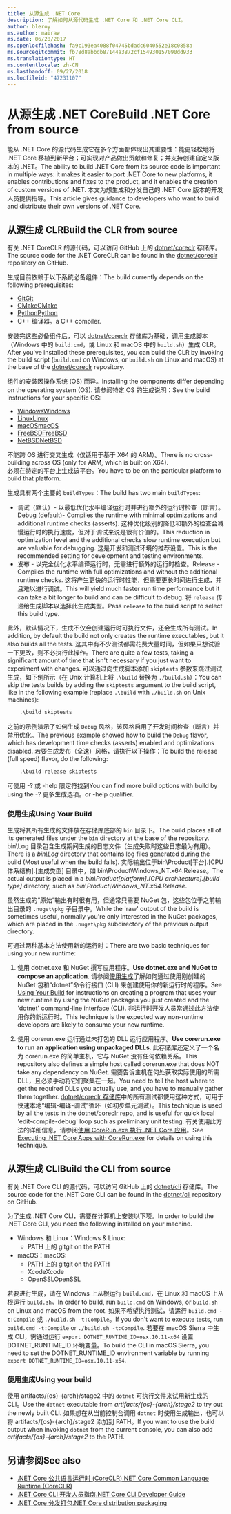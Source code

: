 ```yaml
---
title: 从源生成 .NET Core
description: 了解如何从源代码生成 .NET Core 和 .NET Core CLI。
author: bleroy
ms.author: mairaw
ms.date: 06/28/2017
ms.openlocfilehash: fa9c193ea4088f04745bdadc6040552e18c0858a
ms.sourcegitcommit: fb78d8abbdb87144a3872cf154930157090dd933
ms.translationtype: HT
ms.contentlocale: zh-CN
ms.lasthandoff: 09/27/2018
ms.locfileid: "47231107"
---
```

# <a name="build-net-core-from-source"></a><span data-ttu-id="ab240-103">从源生成 .NET Core</span><span class="sxs-lookup"><span data-stu-id="ab240-103">Build .NET Core from source</span></span>

<span data-ttu-id="ab240-104">能从 .NET Core 的源代码生成它在多个方面都体现出其重要性：能更轻松地将 .NET Core 移植到新平台；可实现对产品做出贡献和修复；并支持创建自定义版本的 .NET。</span><span class="sxs-lookup"><span data-stu-id="ab240-104">The ability to build .NET Core from its source code is important in multiple ways: it makes it easier to port .NET Core to new platforms, it enables contributions and fixes to the product, and it enables the creation of custom versions of .NET.</span></span>
<span data-ttu-id="ab240-105">本文为想生成和分发自己的 .NET Core 版本的开发人员提供指导。</span><span class="sxs-lookup"><span data-stu-id="ab240-105">This article gives guidance to developers who want to build and distribute their own versions of .NET Core.</span></span>

## <a name="build-the-clr-from-source"></a><span data-ttu-id="ab240-106">从源生成 CLR</span><span class="sxs-lookup"><span data-stu-id="ab240-106">Build the CLR from source</span></span>

<span data-ttu-id="ab240-107">有关 .NET CoreCLR 的源代码，可以访问 GitHub 上的 [dotnet/coreclr](https://github.com/dotnet/coreclr/) 存储库。</span><span class="sxs-lookup"><span data-stu-id="ab240-107">The source code for the .NET CoreCLR can be found in the [dotnet/coreclr](https://github.com/dotnet/coreclr/) repository on GitHub.</span></span>

<span data-ttu-id="ab240-108">生成目前依赖于以下系统必备组件：</span><span class="sxs-lookup"><span data-stu-id="ab240-108">The build currently depends on the following prerequisites:</span></span>

* [<span data-ttu-id="ab240-109">Git</span><span class="sxs-lookup"><span data-stu-id="ab240-109">Git</span></span>](https://git-scm.com/)
* [<span data-ttu-id="ab240-110">CMake</span><span class="sxs-lookup"><span data-stu-id="ab240-110">CMake</span></span>](https://cmake.org/)
* [<span data-ttu-id="ab240-111">Python</span><span class="sxs-lookup"><span data-stu-id="ab240-111">Python</span></span>](https://www.python.org/)
* <span data-ttu-id="ab240-112">C++ 编译器。</span><span class="sxs-lookup"><span data-stu-id="ab240-112">a C++ compiler.</span></span>

<span data-ttu-id="ab240-113">安装完这些必备组件后，可以 [dotnet/coreclr](https://github.com/dotnet/coreclr/) 存储库为基础，调用生成脚本（Windows 中的 `build.cmd`，或 Linux 和 macOS 中的 `build.sh`）生成 CLR。</span><span class="sxs-lookup"><span data-stu-id="ab240-113">After you've installed these prerequisites, you can build the CLR by invoking the build script (`build.cmd` on Windows, or `build.sh` on Linux and macOS) at the base of the [dotnet/coreclr](https://github.com/dotnet/coreclr/) repository.</span></span>

<span data-ttu-id="ab240-114">组件的安装因操作系统 (OS) 而异。</span><span class="sxs-lookup"><span data-stu-id="ab240-114">Installing the components differ depending on the operating system (OS).</span></span> <span data-ttu-id="ab240-115">请参阅特定 OS 的生成说明：</span><span class="sxs-lookup"><span data-stu-id="ab240-115">See the build instructions for your specific OS:</span></span>

* [<span data-ttu-id="ab240-116">Windows</span><span class="sxs-lookup"><span data-stu-id="ab240-116">Windows</span></span>](https://github.com/dotnet/coreclr/blob/master/Documentation/building/windows-instructions.md)
* [<span data-ttu-id="ab240-117">Linux</span><span class="sxs-lookup"><span data-stu-id="ab240-117">Linux</span></span>](https://github.com/dotnet/coreclr/blob/master/Documentation/building/linux-instructions.md)
* [<span data-ttu-id="ab240-118">macOS</span><span class="sxs-lookup"><span data-stu-id="ab240-118">macOS</span></span>](https://github.com/dotnet/coreclr/blob/master/Documentation/building/osx-instructions.md)
* [<span data-ttu-id="ab240-119">FreeBSD</span><span class="sxs-lookup"><span data-stu-id="ab240-119">FreeBSD</span></span>](https://github.com/dotnet/coreclr/blob/master/Documentation/building/freebsd-instructions.md)
* [<span data-ttu-id="ab240-120">NetBSD</span><span class="sxs-lookup"><span data-stu-id="ab240-120">NetBSD</span></span>](https://github.com/dotnet/coreclr/blob/master/Documentation/building/netbsd-instructions.md)

<span data-ttu-id="ab240-121">不能跨 OS 进行交叉生成（仅适用于基于 X64 的 ARM）。</span><span class="sxs-lookup"><span data-stu-id="ab240-121">There is no cross-building across OS (only for ARM, which is built on X64).</span></span>  
<span data-ttu-id="ab240-122">必须在特定的平台上生成该平台。</span><span class="sxs-lookup"><span data-stu-id="ab240-122">You have to be on the particular platform to build that platform.</span></span>  

<span data-ttu-id="ab240-123">生成具有两个主要的 `buildTypes`：</span><span class="sxs-lookup"><span data-stu-id="ab240-123">The build has two main `buildTypes`:</span></span>

* <span data-ttu-id="ab240-124">调试（默认）- 以最低优化水平编译运行时并进行额外的运行时检查（断言）。</span><span class="sxs-lookup"><span data-stu-id="ab240-124">Debug (default)- Compiles the runtime with minimal optimizations and additional runtime checks (asserts).</span></span> <span data-ttu-id="ab240-125">这种优化级别的降低和额外的检查会减慢运行时的执行速度，但对于调试来说是很有价值的。</span><span class="sxs-lookup"><span data-stu-id="ab240-125">This reduction in optimization level and the additional checks slow runtime execution but are valuable for debugging.</span></span> <span data-ttu-id="ab240-126">这是开发和测试环境的推荐设置。</span><span class="sxs-lookup"><span data-stu-id="ab240-126">This is the recommended setting for development and testing environments.</span></span>
* <span data-ttu-id="ab240-127">发布 - 以完全优化水平编译运行时，无需进行额外的运行时检查。</span><span class="sxs-lookup"><span data-stu-id="ab240-127">Release - Compiles the runtime with full optimizations and without the additional runtime checks.</span></span> <span data-ttu-id="ab240-128">这将产生更快的运行时性能，但需要更长时间进行生成，并且难以进行调试。</span><span class="sxs-lookup"><span data-stu-id="ab240-128">This will yield much faster run time performance but it can take a bit longer to build and can be difficult to debug.</span></span> <span data-ttu-id="ab240-129">将 `release` 传递给生成脚本以选择此生成类型。</span><span class="sxs-lookup"><span data-stu-id="ab240-129">Pass `release` to the build script to select this build type.</span></span>

<span data-ttu-id="ab240-130">此外，默认情况下，生成不仅会创建运行时可执行文件，还会生成所有测试。</span><span class="sxs-lookup"><span data-stu-id="ab240-130">In addition, by default the build not only creates the runtime executables, but it also builds all the tests.</span></span>
<span data-ttu-id="ab240-131">这其中有不少测试都需花费大量时间，但如果只想试验一下更改，则不必执行此操作。</span><span class="sxs-lookup"><span data-stu-id="ab240-131">There are quite a few tests, taking a significant amount of time that isn't necessary if you just want to experiment with changes.</span></span>
<span data-ttu-id="ab240-132">可以通过向生成脚本添加 `skiptests` 参数来跳过测试生成，如下例所示（在 Unix 计算机上将 `.\build` 替换为 `./build.sh`）：</span><span class="sxs-lookup"><span data-stu-id="ab240-132">You can skip the tests builds by adding the `skiptests` argument to the build script, like in the following example (replace `.\build` with `./build.sh` on Unix machines):</span></span>

```bat
    .\build skiptests
```

<span data-ttu-id="ab240-133">之前的示例演示了如何生成 `Debug` 风格，该风格启用了开发时间检查（断言）并禁用优化。</span><span class="sxs-lookup"><span data-stu-id="ab240-133">The previous example showed how to build the `Debug` flavor, which has development time checks (asserts) enabled and optimizations disabled.</span></span> <span data-ttu-id="ab240-134">若要生成发布（全速）风格，请执行以下操作：</span><span class="sxs-lookup"><span data-stu-id="ab240-134">To build the release (full speed) flavor, do the following:</span></span>

```bat
    .\build release skiptests
```

<span data-ttu-id="ab240-135">可使用 -? 或 -help 限定符找到</span><span class="sxs-lookup"><span data-stu-id="ab240-135">You can find more build options with build by using the -?</span></span> <span data-ttu-id="ab240-136">更多生成选项。</span><span class="sxs-lookup"><span data-stu-id="ab240-136">or -help qualifier.</span></span>

### <a name="using-your-build"></a><span data-ttu-id="ab240-137">使用生成</span><span class="sxs-lookup"><span data-stu-id="ab240-137">Using Your Build</span></span>

<span data-ttu-id="ab240-138">生成将其所有生成的文件放在存储库底部的 `bin` 目录下。</span><span class="sxs-lookup"><span data-stu-id="ab240-138">The build places all of its generated files under the `bin` directory at the base of the repository.</span></span>
<span data-ttu-id="ab240-139">bin\Log 目录包含生成期间生成的日志文件（生成失败时这些日志最为有用）。</span><span class="sxs-lookup"><span data-stu-id="ab240-139">There is a *bin\Log* directory that contains log files generated during the build (Most useful when the build fails).</span></span>
<span data-ttu-id="ab240-140">实际输出位于bin\Product\[平台].[CPU 体系结构].[生成类型] 目录中，如 bin\Product\Windows_NT.x64.Release。</span><span class="sxs-lookup"><span data-stu-id="ab240-140">The actual output is placed in a *bin\Product\[platform].[CPU architecture].[build type]* directory, such as *bin\Product\Windows_NT.x64.Release*.</span></span>

<span data-ttu-id="ab240-141">虽然生成的“原始”输出有时很有用，但通常只需要 NuGet 包，这些包位于之前输出目录的 `.nuget\pkg` 子目录中。</span><span class="sxs-lookup"><span data-stu-id="ab240-141">While the 'raw' output of the build is sometimes useful, normally you're only interested in the NuGet packages, which are placed in the `.nuget\pkg` subdirectory of the previous output directory.</span></span>

<span data-ttu-id="ab240-142">可通过两种基本方法使用新的运行时：</span><span class="sxs-lookup"><span data-stu-id="ab240-142">There are two basic techniques for using your new runtime:</span></span>

 1. <span data-ttu-id="ab240-143">使用 dotnet.exe 和 NuGet 撰写应用程序。</span><span class="sxs-lookup"><span data-stu-id="ab240-143">**Use dotnet.exe and NuGet to compose an application**.</span></span>
    <span data-ttu-id="ab240-144">请参阅[使用生成](https://github.com/dotnet/coreclr/blob/master/Documentation/workflow/UsingYourBuild.md)了解如何通过使用刚创建的 NuGet 包和“dotnet”命令行接口 (CLI) 来创建使用你的新运行时的程序。</span><span class="sxs-lookup"><span data-stu-id="ab240-144">See [Using Your Build](https://github.com/dotnet/coreclr/blob/master/Documentation/workflow/UsingYourBuild.md) for instructions on creating a program that uses your new runtime by using the NuGet packages you just created and the 'dotnet' command-line interface (CLI).</span></span> <span data-ttu-id="ab240-145">非运行时开发人员常通过此方法使用你的新运行时。</span><span class="sxs-lookup"><span data-stu-id="ab240-145">This technique is the expected way non-runtime developers are likely to consume your new runtime.</span></span>

 2. <span data-ttu-id="ab240-146">使用 corerun.exe 运行通过未打包的 DLL 运行应用程序。</span><span class="sxs-lookup"><span data-stu-id="ab240-146">**Use corerun.exe to run an application using unpackaged DLLs**.</span></span>
    <span data-ttu-id="ab240-147">此存储库还定义了一个名为 corerun.exe 的简单主机，它与 NuGet 没有任何依赖关系。</span><span class="sxs-lookup"><span data-stu-id="ab240-147">This repository also defines a simple host called corerun.exe that does NOT take any dependency on NuGet.</span></span>
    <span data-ttu-id="ab240-148">需要告诉主机在何处获取实际使用的所需 DLL，且必须手动将它们聚集在一起。</span><span class="sxs-lookup"><span data-stu-id="ab240-148">You need to tell the host where to get the required DLLs you actually use, and you have to manually gather them together.</span></span>
    <span data-ttu-id="ab240-149">[dotnet/coreclr 存储库](https://github.com/dotnet/coreclr)中的所有测试都使用这种方式，可用于快速本地“编辑-编译-调试”循环（如初步单元测试）。</span><span class="sxs-lookup"><span data-stu-id="ab240-149">This technique is used by all the tests in the [dotnet/coreclr](https://github.com/dotnet/coreclr) repo, and is useful for quick local 'edit-compile-debug' loop such as preliminary unit testing.</span></span>
    <span data-ttu-id="ab240-150">有关使用此方法的详细信息，请参阅[使用 CoreRun.exe 执行 .NET Core 应用](https://github.com/dotnet/coreclr/blob/master/Documentation/workflow/UsingCoreRun.md)。</span><span class="sxs-lookup"><span data-stu-id="ab240-150">See [Executing .NET Core Apps with CoreRun.exe](https://github.com/dotnet/coreclr/blob/master/Documentation/workflow/UsingCoreRun.md) for details on using this technique.</span></span>

## <a name="build-the-cli-from-source"></a><span data-ttu-id="ab240-151">从源生成 CLI</span><span class="sxs-lookup"><span data-stu-id="ab240-151">Build the CLI from source</span></span>

<span data-ttu-id="ab240-152">有关 .NET Core CLI 的源代码，可以访问 GitHub 上的 [dotnet/cli](https://github.com/dotnet/cli/) 存储库。</span><span class="sxs-lookup"><span data-stu-id="ab240-152">The source code for the .NET Core CLI can be found in the [dotnet/cli](https://github.com/dotnet/cli/) repository on GitHub.</span></span>

<span data-ttu-id="ab240-153">为了生成 .NET Core CLI，需要在计算机上安装以下项。</span><span class="sxs-lookup"><span data-stu-id="ab240-153">In order to build the .NET Core CLI, you need the following installed on your machine.</span></span>

* <span data-ttu-id="ab240-154">Windows 和 Linux：</span><span class="sxs-lookup"><span data-stu-id="ab240-154">Windows & Linux:</span></span>
  * <span data-ttu-id="ab240-155">PATH 上的 git</span><span class="sxs-lookup"><span data-stu-id="ab240-155">git on the PATH</span></span>
* <span data-ttu-id="ab240-156">macOS：</span><span class="sxs-lookup"><span data-stu-id="ab240-156">macOS:</span></span>
  * <span data-ttu-id="ab240-157">PATH 上的 git</span><span class="sxs-lookup"><span data-stu-id="ab240-157">git on the PATH</span></span>
  * <span data-ttu-id="ab240-158">Xcode</span><span class="sxs-lookup"><span data-stu-id="ab240-158">Xcode</span></span>
  * <span data-ttu-id="ab240-159">OpenSSL</span><span class="sxs-lookup"><span data-stu-id="ab240-159">OpenSSL</span></span>

<span data-ttu-id="ab240-160">若要进行生成，请在 Windows 上从根运行 `build.cmd`，在 Linux 和 macOS 上从根运行 `build.sh`。</span><span class="sxs-lookup"><span data-stu-id="ab240-160">In order to build, run `build.cmd` on Windows, or `build.sh` on Linux and macOS from the root.</span></span> <span data-ttu-id="ab240-161">如果不希望执行测试，请运行 `build.cmd -t:Compile` 或 `./build.sh -t:Compile`。</span><span class="sxs-lookup"><span data-stu-id="ab240-161">If you don't want to execute tests, run `build.cmd -t:Compile` or `./build.sh -t:Compile`.</span></span> <span data-ttu-id="ab240-162">若要在 macOS Sierra 中生成 CLI，需通过运行 `export DOTNET_RUNTIME_ID=osx.10.11-x64` 设置 DOTNET_RUNTIME_ID 环境变量。</span><span class="sxs-lookup"><span data-stu-id="ab240-162">To build the CLI in macOS Sierra, you need to set the DOTNET_RUNTIME_ID environment variable by running `export DOTNET_RUNTIME_ID=osx.10.11-x64`.</span></span>

### <a name="using-your-build"></a><span data-ttu-id="ab240-163">使用生成</span><span class="sxs-lookup"><span data-stu-id="ab240-163">Using your build</span></span>

<span data-ttu-id="ab240-164">使用 artifacts/{os}-{arch}/stage2 中的 `dotnet` 可执行文件来试用新生成的 CLI。</span><span class="sxs-lookup"><span data-stu-id="ab240-164">Use the `dotnet` executable from *artifacts/{os}-{arch}/stage2* to try out the newly built CLI.</span></span> <span data-ttu-id="ab240-165">如果想在从当前控制台调用 `dotnet` 时使用生成输出，也可以将 artifacts/{os}-{arch}/stage2 添加到 PATH。</span><span class="sxs-lookup"><span data-stu-id="ab240-165">If you want to use the build output when invoking `dotnet` from the current console, you can also add *artifacts/{os}-{arch}/stage2* to the PATH.</span></span>

## <a name="see-also"></a><span data-ttu-id="ab240-166">另请参阅</span><span class="sxs-lookup"><span data-stu-id="ab240-166">See also</span></span>

* [<span data-ttu-id="ab240-167">.NET Core 公共语言运行时 (CoreCLR)</span><span class="sxs-lookup"><span data-stu-id="ab240-167">.NET Core Common Language Runtime (CoreCLR)</span></span>](https://github.com/dotnet/coreclr/blob/master/README.md)
* [<span data-ttu-id="ab240-168">.NET Core CLI 开发人员指南</span><span class="sxs-lookup"><span data-stu-id="ab240-168">.NET Core CLI Developer Guide</span></span>](https://github.com/dotnet/cli/blob/master/Documentation/project-docs/developer-guide.md)
* [<span data-ttu-id="ab240-169">.NET Core 分发打包</span><span class="sxs-lookup"><span data-stu-id="ab240-169">.NET Core distribution packaging</span></span>](./distribution-packaging.md)
